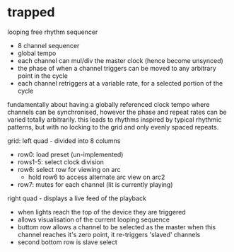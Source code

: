 trapped
=======

looping free rhythm sequencer

- 8 channel sequencer
- global tempo
- each channel can mul/div the master clock (hence become unsynced)
- the phase of when a channel triggers can be moved to any arbitrary point in the cycle
- each channel retriggers at a variable rate, for a selected portion of the cycle

fundamentally about having a globally referenced clock tempo where channels can be synchronised, however the phase and repeat rates can be varied totally arbitrarily. this leads to rhythms inspired by typical rhythmic patterns, but with no locking to the grid and only evenly spaced repeats.

grid:
left quad - divided into 8 columns
- row0: load preset (un-implemented)
- rows1-5: select clock division
- row6: select row for viewing on arc
	- hold row6 to access alternate arc view on arc2
- row7: mutes for each channel (lit is currently playing)

right quad - displays a live feed of the playback
- when lights reach the top of the device they are triggered
- allows visualisation of the current looping sequence
- buttom row allows a channel to be selected as the master
	when this channel reaches it's zero point, it re-triggers 'slaved' channels
- second bottom row is slave select

